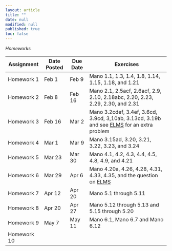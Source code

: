 ```yaml
---
layout: article
title: ""
date: null
modified: null
published: true
toc: false
---
```


*Homeworks*

Assignment | Date Posted | Due Date | Exercises |
---------- | ----------- | -------- | --------- |
Homework 1 |     Feb 1   |  Feb 9   | Mano 1.1, 1.3, 1.4, 1.8, 1.14, 1.15, 1.18, and 1.21
Homework 2 |     Feb 8   |  Feb 16  | Mano 2.1, 2.5acf, 2.6acf, 2.9, 2.10, 2.18abc, 2.20, 2.23, 2.29, 2.30, and 2.31
Homework 3 |     Feb 16  |  Mar 2   | Mano 3.2cdef, 3.4ef, 3.6cd, 3.9cd, 3,10ab, 3.13cd, 3.19b and see [ELMS](https://myelms.umd.edu/courses/1131242/discussion_topics/2553002) for an extra problem
Homework 4 |     Mar 1   |  Mar 9   | Mano 3.15ad, 3.20, 3.21, 3.22, 3.23, and 3.24
Homework 5 |     Mar 23  |  Mar 30  | Mano 4.1, 4.2, 4.3, 4.4, 4.5, 4.8, 4.9, and 4.21
Homework 6 |     Mar 29  |  Apr 6   | Mano 4.20a, 4.26, 4.28, 4.31, 4.33, 4.35, and the question on [ELMS](https://myelms.umd.edu/courses/1131242/discussion_topics/2600746)
Homework 7 |     Apr 12  |  Apr 20  | Mano 5.1 through 5.11
Homework 8 |     Apr 20  |  Apr 27  | Mano 5.12 through 5.13 and 5.15 through 5.20
Homework 9 |     May 7        | May 11  | Mano 6.1, Mano 6.7 and Mano 6.12
Homework 10|             |          |
